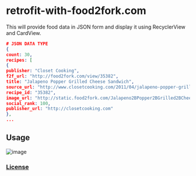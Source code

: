 # retrofit-with-food2fork.com
This will provide food data in JSON form and display it using RecyclerView and CardView.

```json
# JSON DATA TYPE
{
count: 30,
recipes: [
{
publisher: "Closet Cooking",
f2f_url: "http://food2fork.com/view/35382",
title: "Jalapeno Popper Grilled Cheese Sandwich",
source_url: "http://www.closetcooking.com/2011/04/jalapeno-popper-grilled-cheese-sandwich.html",
recipe_id: "35382",
image_url: "http://static.food2fork.com/Jalapeno2BPopper2BGrilled2BCheese2BSandwich2B12B500fd186186.jpg",
social_rank: 100,
publisher_url: "http://closetcooking.com"
},
...
```

## **Usage** ##
![image](https://image.ibb.co/np9LkT/ezgif_com_video_to_gif_1.gif)


### [License](./LICENSE)
